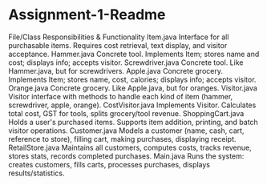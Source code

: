# Assignment-1-Readme

File/Class	Responsibilities & Functionality
Item.java	Interface for all purchasable items. Requires cost retrieval, text display, and visitor acceptance.
Hammer.java	Concrete tool. Implements Item; stores name and cost; displays info; accepts visitor.
Screwdriver.java	Concrete tool. Like Hammer.java, but for screwdrivers.
Apple.java	Concrete grocery. Implements Item; stores name, cost, calories; displays info; accepts visitor.
Orange.java	Concrete grocery. Like Apple.java, but for oranges.
Visitor.java	Visitor interface with methods to handle each kind of item (hammer, screwdriver, apple, orange).
CostVisitor.java	Implements Visitor. Calculates total cost, GST for tools, splits grocery/tool revenue.
ShoppingCart.java	Holds a user's purchased items. Supports item addition, printing, and batch visitor operations.
Customer.java	Models a customer (name, cash, cart, reference to store), filling cart, making purchases, displaying receipt.
RetailStore.java	Maintains all customers, computes costs, tracks revenue, stores stats, records completed purchases.
Main.java	Runs the system: creates customers, fills carts, processes purchases, displays results/statistics.
